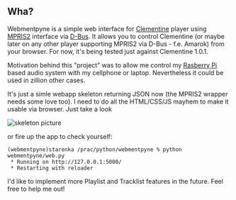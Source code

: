 ## Wha?

Webmentpyne is a simple web interface for [Clementine](http://www.clementine-player.org/about) player using [MPRIS2](http://specifications.freedesktop.org/mpris-spec/latest/) interface via [D-Bus](http://www.freedesktop.org/wiki/Software/dbus). It allows you to control Clementine (or maybe later on any other player supporting MPRIS2 via D-Bus - f.e. Amarok) from your browser. For now, it's being tested just against Clementine 1.0.1.

Motivation behind this "project" was to allow me control my [Rasberry Pi](http://www.raspberrypi.org/) based audio system with my cellphone or laptop. Nevertheless it could be used in zillion other cases.

It's just a simle webapp skeleton returning JSON now (the MPRIS2 wrapper needs some love too). I need to do all the HTML/CSS/JS mayhem to make it usable via browser. Just take a look

 ![skeleton picture](http://junk.starenka.net/webmentpyne.png)

  or fire up the app to check yourself:

    (webmentpyne)starenka /prac/python/webmentpyne % python webmentpyne/web.py
     * Running on http://127.0.0.1:5000/
     * Restarting with reloader

I'd like to implement more Playlist and Tracklist features in the future. Feel free to help me out!